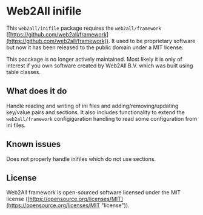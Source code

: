 # Web2All inifile

This `web2all/inifile` package requires the `web2all/framework` ([https://github.com/web2all/framework](https://github.com/web2all/framework)). It used to be proprietary software but now it has been released to the public domain under a MIT license.

This pacckage is no longer actively maintained. Most likely it is only of interest if you own software created by Web2All B.V. which was built using table classes.

## What does it do ##

Handle reading and writing of ini files and adding/removing/updating key/value pairs and sections.
It also includes functionality to extend the `web2all/framework` configiguration handling to read some configuration from ini files.

## Known issues ##

Does not properly handle inifiles which do not use sections.

## License ##

Web2All framework is open-sourced software licensed under the MIT license ([https://opensource.org/licenses/MIT](https://opensource.org/licenses/MIT "license")).

